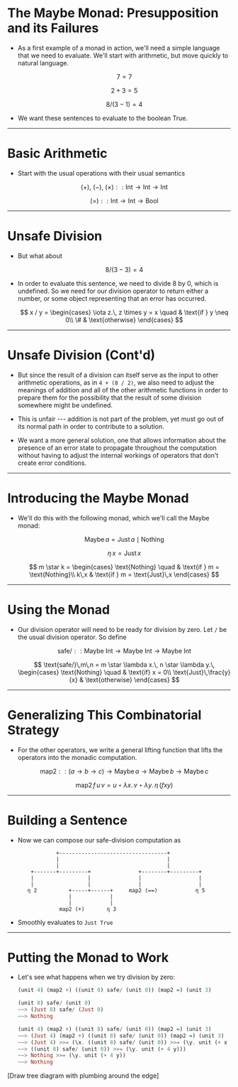 # The Maybe Monad: Presupposition and its Failures

* As a first example of a monad in action, we'll need a simple language that we
  need to evaluate.  We'll start with arithmetic, but move quickly to natural
  language.

  $$7 = 7$$

  $$2 + 3 = 5$$

  $$8 / (3 - 1) = 4$$

* We want these sentences to evaluate to the boolean True.


---


# Basic Arithmetic

* Start with the usual operations with their usual semantics

  $$(+),\ (-),\ (\times) :: \text{Int} \to \text{Int} \to \text{Int}$$

  $$(=) :: \text{Int} \to \text{Int} \to \text{Bool}$$


---


# Unsafe Division

* But what about

  $$8 / (3 - 3) = 4$$

* In order to evaluate this sentence, we need to divide 8 by 0, which is
  undefined.  So we need for our division operator to return either a number,
  or some object representing that an error has occurred.

  $$
  x / y =
  \begin{cases}
    \iota z.\, z \times y = x \quad & \text{if } y \neq 0\\
    \#                         & \text{otherwise}
  \end{cases}
  $$


---


# Unsafe Division (Cont'd)

* But since the result of a division can itself serve as the input to other
  arithmetic operations, as in `4 + (8 / 2)`, we also need to adjust the
  meanings of addition and all of the other arithmetic functions in order to
  prepare them for the possibility that the result of some division somewhere
  might be undefined.
 
* This is unfair --- addition is not part of the problem, yet
  must go out of its normal path in order to contribute to a solution.

* We want a more general solution, one that allows information about the
  presence of an error state to propagate throughout the computation without
  having to adjust the internal workings of operators that don't create error
  conditions.



---


# Introducing the Maybe Monad

* We'll do this with the following monad, which we'll call the Maybe monad:

  $$\text{Maybe}\, a = \text{Just}\, a \mid \text{Nothing}$$

  $$\eta\, x = \text{Just}\,x$$

  $$
  m \star k = 
  \begin{cases}
    \text{Nothing} \quad & \text{if } m = \text{Nothing}\\
    k\,x                 & \text{if } m = \text{Just}\,x
  \end{cases}
  $$

---


# Using the Monad

* Our division operator will need to be ready for division by zero. Let `/` be
  the usual division operator. So define 

  $$
  \text{safe/} :: \text{Maybe Int} \to \text{Maybe Int} \to \text{Maybe Int}
  $$

  $$
  \text{safe/}\,m\,n =
  m \star \lambda x.\, n \star \lambda y.\,
  \begin{cases}
    \text{Nothing} \quad     & \text{if} x = 0\\
    \text{Just}\,\frac{y}{x} & \text{otherwise}
  \end{cases}
  $$

---


# Generalizing This Combinatorial Strategy

* For the other operators, we write a general lifting function that lifts the
  operators into the monadic computation.

  $$
  \text{map2} ::
  (a \to b \to c) \to \text{Maybe}\,a \to \text{Maybe}\,b \to \text{Maybe}\,c
  $$

  $$
  \text{map2}\,f\,u\,v =
  u \star \lambda x.\, v \star \lambda y.\, \eta\,(f x y)
  $$


---


# Building a Sentence

* Now we can compose our safe-division computation as

                  +----------------------------------+               
                  |                                  |               
                  |                                  |               
          +-------+---------+               +--------+---------+   
          |                 |               |                  |   
          |                 |               |                  |   
         η 2          +-----+------+     map2 (==)            η 5   
                      |            |
                      |            |
                   map2 (+)       η 3  
                                                                  

* Smoothly evaluates to `Just True`


---


# Putting the Monad to Work

* Let's see what happens when we try division by zero:

    ```haskell
    (unit 4) (map2 +) ((unit 8) safe/ (unit 0)) (map2 =) (unit 3)

    (unit 8) safe/ (unit 0)
    ~~> (Just 8) safe/ (Just 0)
    ~~> Nothing

    (unit 4) (map2 +) ((unit 8) safe/ (unit 0)) (map2 =) (unit 3)
    ~~> (Just 4) (map2 +) ((unit 8) safe/ (unit 0)) (map2 =) (unit 3)
    ~~> (Just 4) >>= (\x. ((unit 8) safe/ (unit 0)) >>= (\y. unit (+ x y)))
    ~~> ((unit 8) safe/ (unit 0)) >>= (\y. unit (+ 4 y)))
    ~~> Nothing >>= (\y. unit (+ 4 y))
    ~~> Nothing                         
    ```

[Draw tree diagram with plumbing around the edge]
